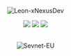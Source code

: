 <p align="center"> <img src="https://komarev.com/ghpvc/?username=Sevnet-EU&style=flat-square" alt="Leon-xNexusDev" /> </p>


<p align="center">
  <img src = "https://github-readme-stats.vercel.app/api?username=Leon-xNexusDev&show_icons=true&count_private=true&theme=algolia&hide_border=true&hide=issues&bg_color=00000000">
  <img src = "https://github-readme-stats.vercel.app/api/top-langs/?username=Leon-xNexusDev&layout=compact&hide_border=true&theme=algolia&bg_color=00000000&langs_count=6&count_private=true">

  <img src = "https://github-readme-streak-stats.herokuapp.com?user=Leon-xNexusDev&theme=algolia&hide_border=true&background=FFFFFF00&count_private=true">
  <br>
  <br>
</p>

<p align="center"> <img src="https://activity-graph.herokuapp.com/graph?username=Leon-xNexusDev&theme=react-dark" alt="Sevnet-EU" /> </p>

